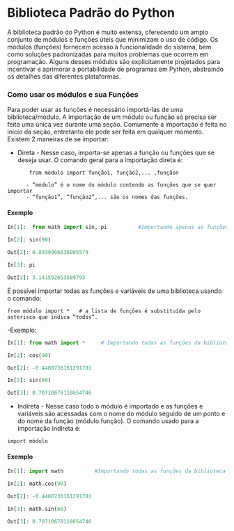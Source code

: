 # Biblioteca Padrão do Python

A biblioteca padrão do Python é muito extensa, oferecendo um amplo conjunto de módulos e funções úteis que minimizam o uso de código. 
Os módulos (funções) fornecem acesso à funcionalidade do sistema, bem como soluções padronizadas para muitos problemas que ocorrem em programação. 
Alguns desses módulos são explicitamente projetados para incentivar e aprimorar a portabilidade de programas em Python, abstraindo os detalhes das diferentes plataformas.

### Como usar os módulos e sua Funções

Para poder usar as funções é necessário importá-las de uma biblioteca/módulo. A importação de um módulo ou função só precisa ser feita uma única vez durante uma
seção. Comumente a importação é feita no inicio da seção, entretanto ele pode ser feita em qualquer momento.
Existem 2 maneiras de se importar:
+ Direta - Nesse caso, importa-se apenas a função ou funções que se deseja usar. O comando geral para a importação direta é:
```
       from módulo import função1, função2,... ,funçãon
       
      - “módulo” é o nome do módulo contendo as funções que se quer importar 
      - “função1”, “função2”,... são os nomes das funções.
```
#### Exemplo
``` python
In[1]:  from math import sin, pi          #importando apenas as funções sin e pi da biblioteca math

In[2]: sin(90)

Out[2]: 0.8939966636005579

In[3]: pi

Out[3]: 3.141592653589793
```

É possível importar todas as funções e variáveis de uma biblioteca usando o comando: 

```
from módulo import *   # a lista de funções é substituída pelo asterisco que indica “todos”. 
```
-Exemplo:
``` python
In[1]: from math import *     # Importando todas as funções da biblioteca math

In[2]: cos(90)

Out[2]: -0.4480736161291701

In[3]: sin(60)

Out[3]: 0.70710678118654746 
```
+ Indireta - Nesse caso todo o módulo é importado e as funções e variáveis são acessadas com o nome do módulo seguido de um ponto e do nome da função (módulo.função). O comando usado para a importação indireta é:
```
import módulo
```
#### Exemplo
``` python
In[1]: import math          #Importando todas as funções da biblioteca math

In[2]: math.cos(90)

Out[2]: -0.4480736161291701

In[3]: math.sin(60)

Out[3]: 0.70710678118654746 
```



